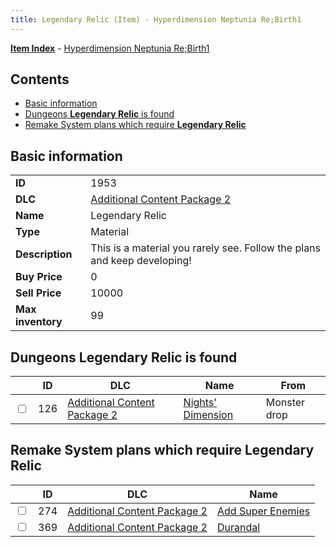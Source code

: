 ```yaml
---
title: Legendary Relic (Item) - Hyperdimension Neptunia Re;Birth1
---
```


[**Item Index**](/neptunia/rb1/item/index.html) - [Hyperdimension Neptunia Re;Birth1](/neptunia/rb1)

## Contents

- [Basic information](#basic-information)
- [Dungeons **Legendary Relic** is found](#dungeons-legendary-relic-is-found)
- [Remake System plans which require **Legendary Relic**](#remake-system-plans-which-require-legendary-relic)
## Basic information

|   |   |
| -- | -- |
| **ID** | 1953 |
| **DLC** | [Additional Content Package 2](/neptunia/rb1/dlc/11-pack2.html) |
| **Name** | Legendary Relic |
| **Type** | Material |
| **Description** | This is a material you rarely see. Follow the plans and keep developing! |
| **Buy Price** | 0 |
| **Sell Price** | 10000 |
| **Max inventory** | 99 |


## Dungeons **Legendary Relic** is found

|    | ID | DLC | Name | From |
| -- | -- | --- | ---- | ---- |
| <input type="checkbox" id="rb1-dungeon-11-126" class="trackbox" /> | 126 | [Additional Content Package 2](/neptunia/rb1/dlc/11-pack2.html) | [Nights' Dimension](/neptunia/rb1/dungeon/11-126-nights-dimension.html) | Monster drop |


## Remake System plans which require **Legendary Relic**

|    | ID | DLC | Name |
| -- | -- | --- | ---- |
| <input type="checkbox" id="rb1-quest-11-274" class="trackbox" /> | 274 | [Additional Content Package 2](/neptunia/rb1/dlc/11-pack2.html) | [Add Super Enemies](/neptunia/rb1/quest/11-274-add-super-enemies.html) |
| <input type="checkbox" id="rb1-quest-11-369" class="trackbox" /> | 369 | [Additional Content Package 2](/neptunia/rb1/dlc/11-pack2.html) | [Durandal](/neptunia/rb1/quest/11-369-durandal.html) |
